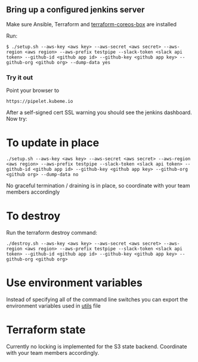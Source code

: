 ## Bring up a configured jenkins server

Make sure Ansible, Terraform and [terraform-coreos-box](https://github.com/Samsung-AG/terraform-provider-coreosbox) are installed  

Run:

    $ ./setup.sh --aws-key <aws key> --aws-secret <aws secret> --aws-region <aws region> --aws-prefix testpipe --slack-token <slack api token> --github-id <github app id> --github-key <github app key> --github-org <github org> --dump-data yes

### Try it out

Point your browser to

    https://pipelet.kubeme.io

After a self-signed cert SSL warning you should see the jenkins dashboard. Now try:


# To update in place

    ./setup.sh --aws-key <aws key> --aws-secret <aws secret> --aws-region <aws region> --aws-prefix testpipe --slack-token <slack api token> --github-id <github app id> --github-key <github app key> --github-org <github org> --dump-data no

No graceful termination / draining is in place, so coordinate with your team members accordingly

# To destroy
Run the terraform destroy command:

    ./destroy.sh --aws-key <aws key> --aws-secret <aws secret> --aws-region <aws region> --aws-prefix testpipe --slack-token <slack api token> --github-id <github app id> --github-key <github app key> --github-org <github org>

# Use environment variables

Instead of specifying all of the command line switches you can export the environment variables used in [utils](utils) file

# Terraform state

Currently no locking is implemented for the S3 state backend. Coordinate with your team members accordingly.
